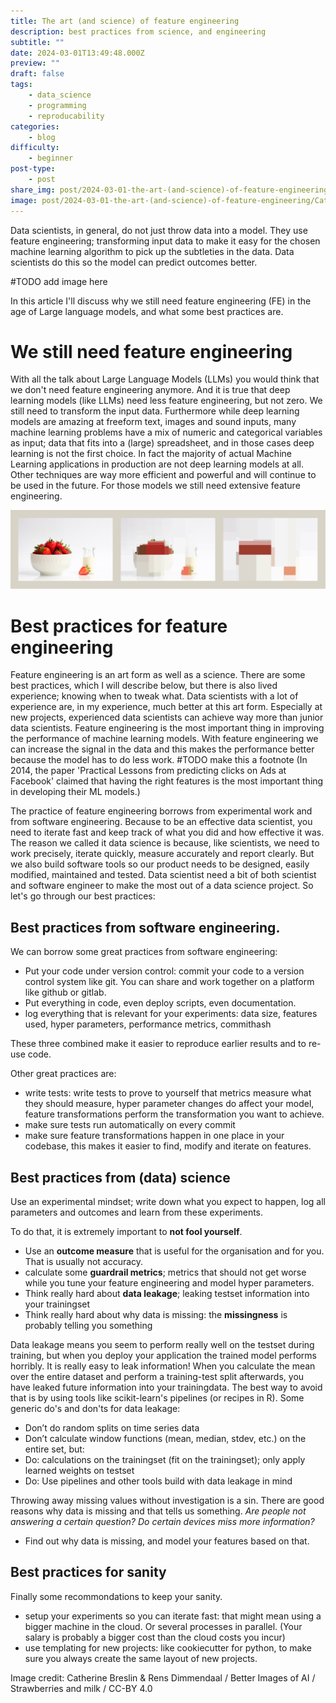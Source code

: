 ```yaml
---
title: The art (and science) of feature engineering
description: best practices from science, and engineering
subtitle: ""
date: 2024-03-01T13:49:48.000Z
preview: ""
draft: false
tags:
    - data_science
    - programming
    - reproducability
categories:
    - blog
difficulty:
    - beginner
post-type:
    - post
share_img: post/2024-03-01-the-art-(and-science)-of-feature-engineering/CatherineBreslin-RensDimmendaalStrawberriesand milk-1280x320.png
image: post/2024-03-01-the-art-(and-science)-of-feature-engineering/CatherineBreslin-RensDimmendaalStrawberriesand milk-1280x320.png
---
```


Data scientists, in general, do not just throw data into a model. They use feature engineering; transforming input data to make it easy for the chosen machine learning algorithm to pick up the subtleties in the data. Data scientists do this so the model can predict outcomes better. 

#TODO add image here

In this article I'll discuss why we still need feature engineering (FE) in the age of Large language models, and what some best practices are.

# We still need feature engineering
With all the talk about Large Language Models (LLMs) you would think that we don't need feature engineering anymore. And it is true that deep learning models (like LLMs) need less feature engineering, but not zero. We still need to transform the input data. 
Furthermore while deep learning models are amazing at freeform text, images and sound inputs, many machine learning problems have a mix of numeric and categorical variables as input; data that fits into a (large) spreadsheet, and in those cases deep learning is not the first choice. In fact the majority of actual Machine Learning applications in production are not deep learning models at all. Other techniques are way more efficient and powerful and will continue to be used in the future. For those models we still need extensive feature engineering.

<img src="CatherineBreslin-RensDimmendaalStrawberriesand%20milk-1280x320.png" alt="This picture is made up of 3 images in a row, on a grey background. The first picture is an original photograph of a bowl of fresh strawberries, contrasted against the white bowl they are in a small white bottle of milk. In the middle, the photograph is now broken down into blocks of colour in the shape of the original strawberries. The final picture has been broken down even more, to the extent that the large blocks of colour are now no longer recognisable as strawberries and milk." longdesc="https://betterimagesofai.org/images?artist=CatherineBreslin&title=Strawberriesandmilk">

# Best practices for feature engineering
Feature engineering is an art form as well as a science. There are some best practices, which I will describe below, but there is also lived experience; knowing when to tweak what. Data scientists with a lot of experience are, in my experience, much better at this art form. Especially at new projects, experienced data scientists can achieve way more than junior data scientists. Feature engineering is the most important thing in improving the performance of machine learning models. With feature engineering we can increase the signal in the data and this makes the performance better because the model has to do less work.  #TODO make this a footnote (In 2014, the paper 'Practical Lessons from predicting clicks on Ads at Facebook' claimed that having the right features is the most important thing in developing their ML models.)

The practice of feature engineering borrows from experimental work and from software engineering. Because to be an effective data scientist, you need to iterate fast and keep track of what you did and how effective it was. The reason we called it data science is because, like scientists, we need to work precisely, iterate quickly,  measure accurately and report clearly. But we also build software tools so our product needs to be designed, easily modified, maintained and tested. Data scientist need a bit of both scientist and software engineer to make the most out of a data science project.   So let's go through our best practices:

## Best practices from software engineering. 
We can borrow some great practices from software engineering:

- Put your code under version control: commit your code to a version control system like git. You can share and work together on a platform like github or gitlab.
- Put everything in code, even deploy scripts, even documentation. 
- log everything that is relevant for your experiments: data size, features used, hyper parameters, performance metrics, commithash

These three combined make it easier to reproduce earlier results and to re-use code.

Other great practices are:
- write tests: write tests to prove to yourself that metrics measure what they should measure, hyper parameter changes do affect your model, feature transformations perform the transformation you want to achieve. 
- make sure tests run automatically on every commit
- make sure feature transformations happen in one place in your codebase, this makes it easier to find, modify and iterate on features. 

## Best practices from (data) science
Use an experimental mindset; write down what you expect to happen, log all parameters and outcomes and learn from these experiments.

To do that, it is extremely important to **not fool yourself**.
- Use an **outcome measure** that is useful for the organisation and for you. That is usually not accuracy. 
- calculate some **guardrail metrics**; metrics that should not get worse while you tune your feature engineering and model hyper parameters. 
- Think really hard about **data leakage**; leaking testset information into your trainingset
- Think really hard about why data is missing: the **missingness** is probably telling you something

Data leakage means you seem to perform really well on the testset during training, but when you deploy your application the trained model performs horribly. It is really easy to leak information! When you calculate the mean over the entire dataset and perform a training-test split afterwards, you have leaked future information into your trainingdata. The best way to avoid that is by using tools like scikit-learn's pipelines (or recipes in R). 
Some generic do's and don'ts for data leakage:
- 	Don’t do random splits on time series data
- 	Don’t calculate window functions (mean, median, stdev, etc.) on the entire set, but: 
- 	Do: calculations on the trainingset (fit on the trainingset); only apply learned weights on testset
- 	Do: Use pipelines and other tools build with data leakage in mind

Throwing away missing values without investigation is a sin. There are good reasons why data is missing and that tells us something. *Are people not answering a certain question? Do certain devices miss more information?* 
- 	Find out why data is missing, and model your features based on that. 

## Best practices for sanity
Finally some recommondations to keep your sanity.
- setup your experiments so you can iterate fast: that might mean using a bigger machine in the cloud. Or several processes in parallel. (Your salary is probably a bigger cost than the cloud costs you incur)
- use templating for new projects: like cookiecutter for python, to make sure you always create the same layout of new projects. 


Image credit: Catherine Breslin & Rens Dimmendaal / Better Images of AI / Strawberries and milk / CC-BY 4.0